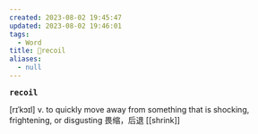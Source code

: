 ```yaml
---
created: 2023-08-02 19:45:47
updated: 2023-08-02 19:46:01
tags:
  - Word
title: 📖recoil
aliases:
  - null
---
```


<pre><strong>recoil</strong></pre>
[rɪˈkɔɪl]
v. to quickly move away from something that is shocking, frightening, or disgusting 畏缩，后退
[[shrink]]
